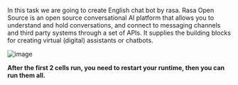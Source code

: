 In this task we are going to create English chat bot by rasa.
Rasa Open Source is an open source conversational AI platform that allows you to understand and hold conversations, and connect to messaging channels and third party systems through a set of APIs. It supplies the building blocks for creating virtual (digital) assistants or chatbots.

![image](https://user-images.githubusercontent.com/113304112/202321815-3916bf94-db78-4b69-bb0c-f133e91c4a58.png)

**After the first 2 cells run, you need to restart your runtime, then you can run them all.**
